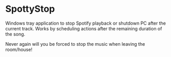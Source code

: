 # SpottyStop
Windows tray application to stop Spotify playback or shutdown PC after the current track. Works by scheduling actions after the remaining duration of the song.

Never again will you be forced to stop the music when leaving the room/house!
